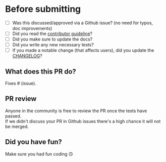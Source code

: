 # Before submitting

- [ ] Was this discussed/approved via a Github issue? (no need for typos, doc improvements)
- [ ] Did you read the [contributor guideline](https://github.com/PyTorchLightning/pytorch-lightning/blob/master/.github/CONTRIBUTING.md)?
- [ ] Did you make sure to update the docs?   
- [ ] Did you write any new necessary tests?  
- [ ] If you made a notable change (that affects users), did you update the [CHANGELOG](https://github.com/PyTorchLightning/pytorch-lightning/blob/master/.github/CHANGELOG.md)?

## What does this PR do?
Fixes # (issue).

## PR review    
Anyone in the community is free to review the PR once the tests have passed.     
If we didn't discuss your PR in Github issues there's a high chance it will not be merged.

## Did you have fun?
Make sure you had fun coding 🙃
